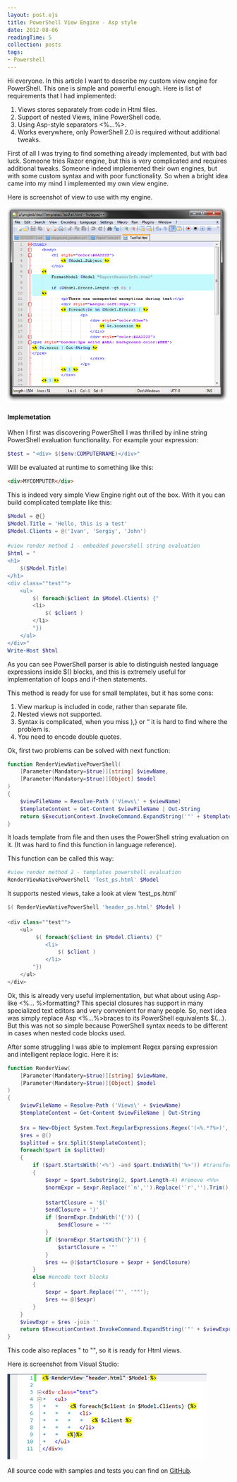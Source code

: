 ```yaml
---
layout: post.ejs
title: PowerShell View Engine - Asp style
date: 2012-08-06
readingTime: 5
collection: posts
tags: 
- Powershell
---
```

Hi everyone. In this article I want to describe my custom view engine for PowerShell. This one is simple and powerful enough. Here is list of requirements that I had implemented:

1. Views stores separately from code in Html files.
2. Support of nested Views, inline PowerShell code.
3. Using Asp-style separators <%...%>.
4. Works everywhere, only PowerShell 2.0 is required without additional tweaks.
<!--cut-->
First of all I was trying to find something already implemented, but with bad luck. Someone tries Razor engine, but this is very complicated and requires additional tweaks. Someone indeed implemented their own engines, but with some custom syntax and with poor functionality. So when a bright idea came into my mind I implemented my own view engine.

Here is screenshot of view to use with my engine.

![](image_2.png)

#### Implemetation

When I first was discovering PowerShell I was thrilled by inline string PowerShell evaluation functionality. For example your expression:
    
``` powershell 
$test = "<div> $($env:COMPUTERNAME)</div>" 
```
	
Will be evaluated at runtime to something like this:

``` html
<div>MYCOMPUTER</div>
```

This is indeed very simple View Engine right out of the box. With it you can build complicated template like this:

``` powershell 
$Model = @{}    
$Model.Title = 'Hello, this is a test'
$Model.Clients = @('Ivan', 'Sergiy', 'John')

#view render method 1 - embedded powershell string evaluation
$html = "
<h1>
	$($Model.Title)
</h1>
<div class=""test"">
	<ul>
		$( foreach($client in $Model.Clients) {"
		<li>
			$( $client )
		</li>
		"})
	</ul>
</div>"
Write-Host $html
```

As you can see PowerShell parser is able to distinguish nested language expressions inside $() blocks, and this is extremely useful for implementation of loops and if-then statements.

This method is ready for use for small templates, but it has some cons:

1. View markup is included in code, rather than separate file.
2. Nested views not supported.
3. Syntax is complicated, when you miss ),} or “ it is hard to find where the problem is.
4. You need to encode double quotes.

Ok, first two problems can be solved with next function:

``` powershell 
function RenderViewNativePowerShell(
	[Parameter(Mandatory=$true)][string] $viewName,
	[Parameter(Mandatory=$true)][Object] $model
)
{
	$viewFileName = Resolve-Path ('Views\' + $viewName)
	$templateContent = Get-Content $viewFileName | Out-String
	return $ExecutionContext.InvokeCommand.ExpandString('"' + $templateContent + '"')
}
```

It loads template from file and then uses the PowerShell string evaluation on it. (It was hard to find this function in language reference).

This function can be called this way:

``` powershell 
#view render method 2 - templates powershell evaluation
RenderViewNativePowerShell 'Test_ps.html' $Model
```

It supports nested views, take a look at view ‘test_ps.html’

``` powershell 
$( RenderViewNativePowerShell 'header_ps.html' $Model )

<div class=""test"">
	<ul>
		 $( foreach($client in $Model.Clients) {"
			<li>
				$( $client )
			</li>
		"})
	</ul>
</div>
```

Ok, this is already very useful implementation, but what about using Asp-like <%... %>formatting? This special closures has support in many specialized text editors and very convenient for many people. So, next idea was simply replace Asp <%...%>braces to its PowerShell equivalents $(…). But this was not so simple because PowerShell syntax needs to be different in cases when nested code blocks used.

After some struggling I was able to implement Regex parsing expression and intelligent replace logic. Here it is:

``` powershell 
function RenderView(
	[Parameter(Mandatory=$true)][string] $viewName,
	[Parameter(Mandatory=$true)][Object] $model
)
{
	$viewFileName = Resolve-Path ('Views\' + $viewName)
	$templateContent = Get-Content $viewFileName | Out-String
	
	$rx = New-Object System.Text.RegularExpressions.Regex('(<%.*?%>)', [System.Text.RegularExpressions.RegexOptions]::Singleline)
	$res = @()
	$splitted = $rx.Split($templateContent);
	foreach($part in $splitted)
	{
		if ($part.StartsWith('<%') -and $part.EndsWith('%>')) #transform <%...%> blocks
		{    
			$expr = $part.Substring(2, $part.Length-4) #remove <%%>
			$normExpr = $expr.Replace('`n','').Replace('`r','').Trim();
			
			$startClosure = '$('
			$endClosure = ')'
			if ($normExpr.EndsWith('{')) {
				$endClosure = '"'
			}
			if ($normExpr.StartsWith('}')) {
				$startClosure = '"'
			}
			$res += @($startClosure + $expr + $endClosure)
		}
		else #encode text blocks
		{    
			$expr = $part.Replace('"', '""');
			$res += @($expr)
		}
	}
	$viewExpr = $res -join ''
	return $ExecutionContext.InvokeCommand.ExpandString('"' + $viewExpr + '"')
}
```

This code also replaces " to "", so it is ready for Html views.

Here is screenshot from Visual Studio:

![](image_4.png)


All source code with samples and tests you can find on [GitHub](https://github.com/megaboich/PowerShellViewEngine).
